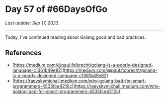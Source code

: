 # Day 57 of #66DaysOfGo

_Last update:  Sep 17, 2023_.

---

Today, I've continued reading about Golang good and bad practices.

## References

- [https://medium.com/@paul.folbrecht/golang-is-a-poorly-designed-language-c1361b49e82](https://medium.com/@paul.folbrecht/golang-is-a-poorly-designed-language-c1361b49e82)
- [https://raevskymichail.medium.com/why-golang-bad-for-smart-programmers-4535fce4210c](https://raevskymichail.medium.com/why-golang-bad-for-smart-programmers-4535fce4210c)
